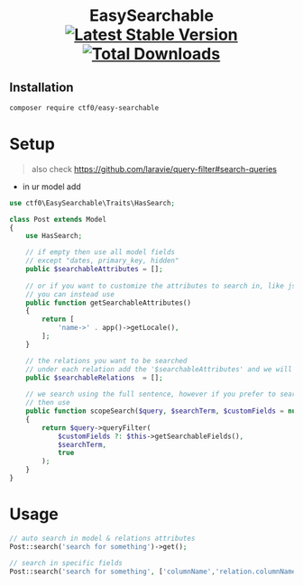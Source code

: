 <h1 align="center">
    EasySearchable
    <br>
    <a href="https://packagist.org/packages/ctf0/easy-searchable"><img src="https://img.shields.io/packagist/v/ctf0/easy-searchable.svg" alt="Latest Stable Version"/></a>
    <a href="https://packagist.org/packages/ctf0/easy-searchable"><img src="https://img.shields.io/packagist/dt/ctf0/easy-searchable.svg" alt="Total Downloads"/></a>
</h1>

## Installation

``` bash
composer require ctf0/easy-searchable
```

# Setup

> also check https://github.com/laravie/query-filter#search-queries

- in ur model add

```php
use ctf0\EasySearchable\Traits\HasSearch;

class Post extends Model
{
    use HasSearch;

    // if empty then use all model fields 
    // except "dates, primary_key, hidden"
    public $searchableAttributes = [];
    
    // or if you want to customize the attributes to search in, like json keys
    // you can instead use
    public function getSearchableAttributes()
    {
        return [
            'name->' . app()->getLocale(),
        ];
    }

    // the relations you want to be searched
    // under each relation add the '$searchableAttributes' and we will pick them up automatically
    public $searchableRelations  = [];
    
    // we search using the full sentence, however if you prefer to search by words,
    // then use
    public function scopeSearch($query, $searchTerm, $customFields = null)
    {
        return $query->queryFilter(
            $customFields ?: $this->getSearchableFields(),
            $searchTerm,
            true
        );
    }
}
```

# Usage

```php
// auto search in model & relations attributes
Post::search('search for something')->get();

// search in specific fields
Post::search('search for something', ['columnName','relation.columnName'])->get();
```
